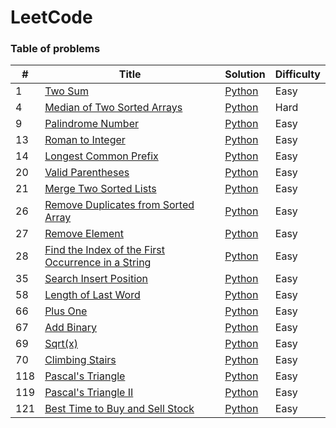 LeetCode
========

### Table of problems


| # | Title | Solution | Difficulty | 
|---| ----- | -------- | ---------- |
|1|[Two Sum](https://leetcode.com/problems/two-sum/)|[Python](./src/1_Two_Sum.py)|Easy|
|4|[Median of Two Sorted Arrays](https://leetcode.com/problems/median-of-two-sorted-arrays/)|[Python](./src/4_Median_of_Two_Sorted_Arrays.py)|Hard|
|9|[Palindrome Number](https://leetcode.com/problems/palindrome-number/)|[Python](./src/9_Palindrome_Number.py)|Easy|
|13|[Roman to Integer](https://leetcode.com/problems/roman-to-integer/)|[Python](./src/13_Roman_to_Integer.py)|Easy|
|14|[Longest Common Prefix](https://leetcode.com/problems/longest-common-prefix/)|[Python](./src/14_Longest_Common_Prefix.py)|Easy|
|20|[Valid Parentheses](https://leetcode.com/problems/valid-parentheses/)|[Python](./src/20_Valid_Parentheses.py)|Easy|
|21|[Merge Two Sorted Lists](https://leetcode.com/problems/merge-two-sorted-lists/)|[Python](./src/21_Merge_Two_Sorted_Lists.py)|Easy|
|26|[Remove Duplicates from Sorted Array](https://leetcode.com/problems/remove-duplicates-from-sorted-array/)|[Python](./src/26_Remove_Duplicates_from_Sorted_Array.py)|Easy|
|27|[Remove Element](https://leetcode.com/problems/remove-element/)|[Python](./src/27_Remove_Element.py)|Easy|
|28|[Find the Index of the First Occurrence in a String](https://leetcode.com/problems/find-the-index-of-the-first-occurrence-in-a-string/)|[Python](./src/28_Find_the_Index_of_the_First_Occurrence_in_a_String.py)|Easy|
|35|[Search Insert Position](https://leetcode.com/problems/search-insert-position/)|[Python](./src/35_Search_Insert_Position.py)|Easy|
|58|[Length of Last Word](https://leetcode.com/problems/length-of-last-word/)|[Python](./src/58_Length_of_Last_Word.py)|Easy|
|66|[Plus One](https://leetcode.com/problems/plus-one/)|[Python](./src/66_Plus_One.py)|Easy|
|67|[Add Binary](https://leetcode.com/problems/add-binary/)|[Python](./src/67_Add_Binary.py)|Easy|
|69|[Sqrt(x)](https://leetcode.com/problems/sqrtx/)|[Python](./src/69_Sqrt(x).py)|Easy|
|70|[Climbing Stairs](https://leetcode.com/problems/climbing-stairs/)|[Python](./src/70_Climbing_Stairs.py)|Easy|
|118|[Pascal's Triangle](https://leetcode.com/problems/pascals-triangle/)|[Python](./src/118_Pascals_Triangle.py)|Easy|
|119|[Pascal's Triangle II](https://leetcode.com/problems/pascals-triangle-ii/)|[Python](./src/119_Pascals_Triangle_II.py)|Easy|
|121|[Best Time to Buy and Sell Stock](https://leetcode.com/problems/best-time-to-buy-and-sell-stock/)|[Python](./src/121_Best_Time_to_Buy_and_Sell_Stock.py)|Easy|
